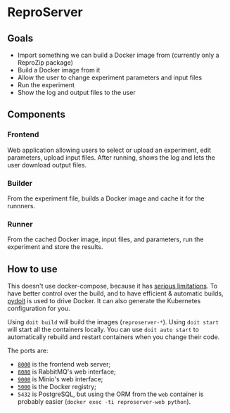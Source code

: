 ReproServer
===========

Goals
-----

  - Import something we can build a Docker image from (currently only a ReproZip package)
  - Build a Docker image from it
  - Allow the user to change experiment parameters and input files
  - Run the experiment
  - Show the log and output files to the user

Components
----------

### Frontend

Web application allowing users to select or upload an experiment, edit parameters, upload input files. After running, shows the log and lets the user download output files.

### Builder

From the experiment file, builds a Docker image and cache it for the runnners.

### Runner

From the cached Docker image, input files, and parameters, run the experiment and store the results.

How to use
----------

This doesn't use docker-compose, because it has [serious limitations](https://github.com/moby/moby/issues/18789). To have better control over the build, and to have efficient & automatic builds, [pydoit](http://pydoit.org/) is used to drive Docker. It can also generate the Kubernetes configuration for you.

Using `doit build` will build the images (`reproserver-*`). Using `doit start` will start all the containers locally. You can use `doit auto start` to automatically rebuild and restart containers when you change their code.

The ports are:

  - [`8000`](http://localhost:8000/) is the frontend web server;
  - [`8080`](http://localhost:8080/) is RabbitMQ's web interface;
  - [`9000`](http://localhost:9000/) is Minio's web interface;
  - [`5000`](http://localhost:5000/) is the Docker registry;
  - `5432` is PostgreSQL, but using the ORM from the `web` container is probably easier (`docker exec -ti reproserver-web python`).
